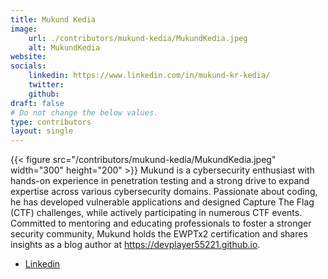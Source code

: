 ```yaml
---
title: Mukund Kedia
image:
    url: ./contributors/mukund-kedia/MukundKedia.jpeg
    alt: MukundKedia
website: 
socials:
    linkedin: https://www.linkedin.com/in/mukund-kr-kedia/
    twitter: 
    github: 
draft: false
# Do not change the below values.
type: contributors
layout: single
---
```

{{< figure src="/contributors/mukund-kedia/MukundKedia.jpeg" width="300" height="200" >}}
Mukund is a cybersecurity enthusiast with hands-on experience in penetration testing and a strong drive to expand expertise across various cybersecurity domains. Passionate about coding, he has developed vulnerable applications and designed Capture The Flag (CTF) challenges, while actively participating in numerous CTF events. Committed to mentoring and educating professionals to foster a stronger security community, Mukund holds the EWPTx2 certification and shares insights as a blog author at https://devplayer55221.github.io.
- [Linkedin](https://www.linkedin.com/in/mukund-kr-kedia/)
